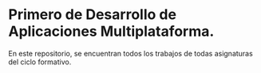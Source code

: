 # Primero de Desarrollo de Aplicaciones Multiplataforma.
En este repositorio, se encuentran todos los trabajos de todas asignaturas del ciclo formativo.

